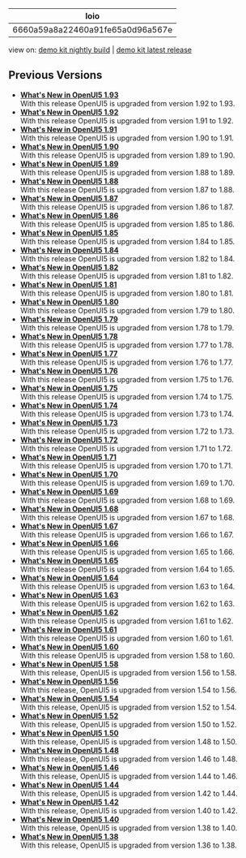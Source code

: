 <!-- loio6660a59a8a22460a91fe65a0d96a567e -->

| loio |
| -----|
| 6660a59a8a22460a91fe65a0d96a567e |

<div id="loio">

view on: [demo kit nightly build](https://openui5nightly.hana.ondemand.com/#/topic/6660a59a8a22460a91fe65a0d96a567e) | [demo kit latest release](https://openui5.hana.ondemand.com/#/topic/6660a59a8a22460a91fe65a0d96a567e)</div>

## Previous Versions

-   **[What's New in OpenUI5 1.93](What's_New_in_OpenUI5_1.93_e9c8356.md "With
		this release OpenUI5 is upgraded
		from version 1.92 to 1.93.")**  
With this release OpenUI5 is upgraded from version 1.92 to 1.93.
-   **[What's New in OpenUI5 1.92](What's_New_in_OpenUI5_1.92_1492551.md "With
		this release OpenUI5 is upgraded
		from version 1.91 to 1.92.")**  
With this release OpenUI5 is upgraded from version 1.91 to 1.92.
-   **[What's New in OpenUI5 1.91](What's_New_in_OpenUI5_1.91_75777da.md "With
		this release OpenUI5 is upgraded
		from version 1.90 to 1.91.")**  
With this release OpenUI5 is upgraded from version 1.90 to 1.91.
-   **[What's New in OpenUI5 1.90](What's_New_in_OpenUI5_1.90_b475202.md "With
		this release OpenUI5 is upgraded
		from version 1.89 to 1.90.")**  
With this release OpenUI5 is upgraded from version 1.89 to 1.90.
-   **[What's New in OpenUI5 1.89](What's_New_in_OpenUI5_1.89_0805036.md "With
		this release OpenUI5 is upgraded
		from version 1.88 to 1.89.")**  
With this release OpenUI5 is upgraded from version 1.88 to 1.89.
-   **[What's New in OpenUI5 1.88](What's_New_in_OpenUI5_1.88_bda141b.md "With
		this release OpenUI5 is upgraded
		from version 1.87 to 1.88.")**  
With this release OpenUI5 is upgraded from version 1.87 to 1.88.
-   **[What's New in OpenUI5 1.87](What's_New_in_OpenUI5_1.87_e315108.md "With
		this release OpenUI5 is upgraded
		from version 1.86 to 1.87.")**  
With this release OpenUI5 is upgraded from version 1.86 to 1.87.
-   **[What's New in OpenUI5 1.86](What's_New_in_OpenUI5_1.86_067e2fb.md "With
		this release OpenUI5 is upgraded
		from version 1.85 to 1.86.")**  
With this release OpenUI5 is upgraded from version 1.85 to 1.86.
-   **[What's New in OpenUI5 1.85](What's_New_in_OpenUI5_1.85_eeb5bd9.md "With
		this release OpenUI5 is upgraded
		from version 1.84 to 1.85.")**  
With this release OpenUI5 is upgraded from version 1.84 to 1.85.
-   **[What's New in OpenUI5 1.84](What's_New_in_OpenUI5_1.84_ccf76b7.md "With
		this release OpenUI5 is upgraded
		from version 1.82 to 1.84.")**  
With this release OpenUI5 is upgraded from version 1.82 to 1.84.
-   **[What's New in OpenUI5 1.82](What's_New_in_OpenUI5_1.82_f081cf0.md "With
		this release OpenUI5 is upgraded
		from version 1.81 to 1.82.")**  
With this release OpenUI5 is upgraded from version 1.81 to 1.82.
-   **[What's New in OpenUI5 1.81](What's_New_in_OpenUI5_1.81_f71563c.md "With
		this release OpenUI5 is upgraded
		from version 1.80 to 1.81.")**  
With this release OpenUI5 is upgraded from version 1.80 to 1.81.
-   **[What's New in OpenUI5 1.80](What's_New_in_OpenUI5_1.80_3294c68.md "With
		this release OpenUI5 is upgraded
		from version 1.79 to 1.80.")**  
With this release OpenUI5 is upgraded from version 1.79 to 1.80.
-   **[What's New in OpenUI5 1.79](What's_New_in_OpenUI5_1.79_edf8e35.md "With
		this release OpenUI5 is upgraded
		from version 1.78 to 1.79.")**  
With this release OpenUI5 is upgraded from version 1.78 to 1.79.
-   **[What's New in OpenUI5 1.78](What's_New_in_OpenUI5_1.78_d176be3.md "With
		this release OpenUI5 is upgraded
		from version 1.77 to 1.78.")**  
With this release OpenUI5 is upgraded from version 1.77 to 1.78.
-   **[What's New in OpenUI5 1.77](What's_New_in_OpenUI5_1.77_2ec6b6b.md "With
		this release OpenUI5 is upgraded
		from version 1.76 to 1.77.")**  
With this release OpenUI5 is upgraded from version 1.76 to 1.77.
-   **[What's New in OpenUI5 1.76](What's_New_in_OpenUI5_1.76_b9b0a3f.md "With
		this release OpenUI5 is upgraded
		from version 1.75 to 1.76.")**  
With this release OpenUI5 is upgraded from version 1.75 to 1.76.
-   **[What's New in OpenUI5 1.75](What's_New_in_OpenUI5_1.75_dc3d3ce.md "With
		this release OpenUI5 is upgraded
		from version 1.74 to 1.75.")**  
With this release OpenUI5 is upgraded from version 1.74 to 1.75.
-   **[What's New in OpenUI5 1.74](What's_New_in_OpenUI5_1.74_21fc6cb.md "With
		this release OpenUI5 is upgraded
		from version 1.73 to 1.74.")**  
With this release OpenUI5 is upgraded from version 1.73 to 1.74.
-   **[What's New in OpenUI5 1.73](What's_New_in_OpenUI5_1.73_7b82664.md "With
		this release OpenUI5 is upgraded
		from version 1.72 to 1.73.")**  
With this release OpenUI5 is upgraded from version 1.72 to 1.73.
-   **[What's New in OpenUI5 1.72](What's_New_in_OpenUI5_1.72_25e5326.md "With
		this release OpenUI5 is upgraded
		from version 1.71 to 1.72.")**  
With this release OpenUI5 is upgraded from version 1.71 to 1.72.
-   **[What's New in OpenUI5 1.71](What's_New_in_OpenUI5_1.71_609fd01.md "With
		this release OpenUI5 is upgraded
		from version 1.70 to 1.71.")**  
With this release OpenUI5 is upgraded from version 1.70 to 1.71.
-   **[What's New in OpenUI5 1.70](What's_New_in_OpenUI5_1.70_4e89fee.md "With
		this release OpenUI5 is upgraded
		from version 1.69 to 1.70.")**  
With this release OpenUI5 is upgraded from version 1.69 to 1.70.
-   **[What's New in OpenUI5 1.69](What's_New_in_OpenUI5_1.69_41203fd.md "With
		this release OpenUI5 is upgraded
		from version 1.68 to 1.69.")**  
With this release OpenUI5 is upgraded from version 1.68 to 1.69.
-   **[What's New in OpenUI5 1.68](What's_New_in_OpenUI5_1.68_5531aef.md "With
		this release OpenUI5 is upgraded
		from version 1.67 to 1.68.")**  
With this release OpenUI5 is upgraded from version 1.67 to 1.68.
-   **[What's New in OpenUI5 1.67](What's_New_in_OpenUI5_1.67_0968958.md "With
		this release OpenUI5 is upgraded
		from version 1.66 to 1.67.")**  
With this release OpenUI5 is upgraded from version 1.66 to 1.67.
-   **[What's New in OpenUI5 1.66](What's_New_in_OpenUI5_1.66_ebe7fda.md "With
		this release OpenUI5 is upgraded
		from version 1.65 to 1.66.")**  
With this release OpenUI5 is upgraded from version 1.65 to 1.66.
-   **[What's New in OpenUI5 1.65](What's_New_in_OpenUI5_1.65_9d2b189.md "With
		this release OpenUI5 is upgraded
		from version 1.64 to 1.65.")**  
With this release OpenUI5 is upgraded from version 1.64 to 1.65.
-   **[What's New in OpenUI5 1.64](What's_New_in_OpenUI5_1.64_1975e30.md "With
		this release OpenUI5 is upgraded
		from version 1.63 to 1.64.")**  
With this release OpenUI5 is upgraded from version 1.63 to 1.64.
-   **[What's New in OpenUI5 1.63](What's_New_in_OpenUI5_1.63_77e1dcc.md "With
		this release OpenUI5 is upgraded
		from version 1.62 to 1.63.")**  
With this release OpenUI5 is upgraded from version 1.62 to 1.63.
-   **[What's New in OpenUI5 1.62](What's_New_in_OpenUI5_1.62_27eea38.md "With
		this release OpenUI5 is upgraded
		from version 1.61 to 1.62.")**  
With this release OpenUI5 is upgraded from version 1.61 to 1.62.
-   **[What's New in OpenUI5 1.61](What's_New_in_OpenUI5_1.61_de4d50b.md "With
		this release OpenUI5 is upgraded
		from version 1.60 to 1.61.")**  
With this release OpenUI5 is upgraded from version 1.60 to 1.61.
-   **[What's New in OpenUI5 1.60](What's_New_in_OpenUI5_1.60_2a70354.md "With
		this release OpenUI5 is upgraded
		from version 1.58 to 1.60.")**  
With this release OpenUI5 is upgraded from version 1.58 to 1.60.
-   **[What's New in OpenUI5 1.58](What's_New_in_OpenUI5_1.58_b28edde.md "With
		this release, OpenUI5 is
		upgraded from version 1.56 to 1.58.")**  
With this release, OpenUI5 is upgraded from version 1.56 to 1.58.
-   **[What's New in OpenUI5 1.56](What's_New_in_OpenUI5_1.56_53b4b5e.md "With
		this release, OpenUI5 is
		upgraded from version 1.54 to 1.56.")**  
With this release, OpenUI5 is upgraded from version 1.54 to 1.56.
-   **[What's New in OpenUI5 1.54](What's_New_in_OpenUI5_1.54_f29023e.md "With
		this release, OpenUI5 is
		upgraded from version 1.52 to 1.54.")**  
With this release, OpenUI5 is upgraded from version 1.52 to 1.54.
-   **[What's New in OpenUI5 1.52](What's_New_in_OpenUI5_1.52_a09dd79.md "With
        this release, OpenUI5 is
        upgraded from version 1.50 to 1.52.")**  
With this release, OpenUI5 is upgraded from version 1.50 to 1.52.
-   **[What's New in OpenUI5 1.50](What's_New_in_OpenUI5_1.50_a844984.md "With
		this release, OpenUI5 is
		upgraded from version 1.48 to 1.50.")**  
With this release, OpenUI5 is upgraded from version 1.48 to 1.50.
-   **[What's New in OpenUI5 1.48](What's_New_in_OpenUI5_1.48_2818f80.md "With
		this release, OpenUI5 is
		upgraded from version 1.46 to 1.48.")**  
With this release, OpenUI5 is upgraded from version 1.46 to 1.48.
-   **[What's New in OpenUI5 1.46](What's_New_in_OpenUI5_1.46_4cf0986.md "With
		this release, OpenUI5 is
		upgraded from version 1.44 to 1.46.")**  
With this release, OpenUI5 is upgraded from version 1.44 to 1.46.
-   **[What's New in OpenUI5 1.44](What's_New_in_OpenUI5_1.44_05ce1dc.md "With
		this release, OpenUI5 is
		upgraded from version 1.42 to 1.44.")**  
With this release, OpenUI5 is upgraded from version 1.42 to 1.44.
-   **[What's New in OpenUI5 1.42](What's_New_in_OpenUI5_1.42_4768f1a.md "With
		this release, OpenUI5 is
		upgraded from version 1.40 to 1.42.")**  
With this release, OpenUI5 is upgraded from version 1.40 to 1.42.
-   **[What's New in OpenUI5 1.40](What's_New_in_OpenUI5_1.40_e659bd2.md "With this release, OpenUI5 is upgraded from version
		1.38 to 1.40.")**  
With this release, OpenUI5 is upgraded from version 1.38 to 1.40.
-   **[What's New in OpenUI5 1.38](What's_New_in_OpenUI5_1.38_6a875f9.md#loio6a875f998994489483e8085705347d72 "With this release, OpenUI5 is upgraded from version 1.36 to 1.38.")**  
With this release, OpenUI5 is upgraded from version 1.36 to 1.38.

